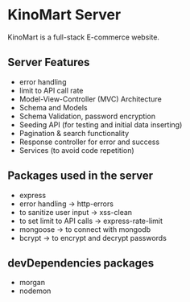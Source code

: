# KinoMart Server
KinoMart is a full-stack E-commerce website.
<!-- 
## Live Server link
Hosted on Firebase -> [Click here](https://woodpecker-12.web.app/) -->

## Server Features

* error handling
* limit to API call rate
* Model-View-Controller (MVC) Architecture
* Schema and Models
* Schema Validation, password encryption
* Seeding API (for testing and initial data inserting)
* Pagination & search functionality
* Response controller for error and success
* Services (to avoid code repetition)

## Packages used in the server

* express
* error handling -> http-errors
* to sanitize user input  -> xss-clean
* to set limit to API calls -> express-rate-limit
* mongoose -> to connect with mongodb
* bcrypt -> to encrypt and decrypt passwords

## devDependencies packages

* morgan
* nodemon